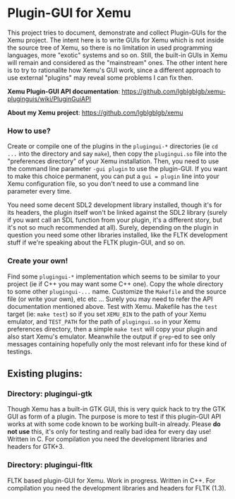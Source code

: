 # Plugin-GUI for Xemu

This project tries to document, demonstrate and collect Plugin-GUIs for the Xemu project. The intent here is to write GUIs for Xemu which is not inside the source tree of Xemu, so there is no limitation in used programming languages, more "exotic" systems and so on. Still, the built-in GUIs in Xemu will remain and considered as the "mainstream" ones. The other intent here is to try to rationalite how Xemu's GUI work, since a different approach to use external "plugins" may reveal some problems I can fix then.

**Xemu Plugin-GUI API documentation**: https://github.com/lgblgblgb/xemu-pluginguis/wiki/PluginGuiAPI

**About my Xemu project**: https://github.com/lgblgblgb/xemu

### How to use?

Create or compile one of the plugins in the `plugingui-*` directories (ie `cd ...` into the directory and say `make`), then copy the `plugingui.so` file into the "preferences directory" of your Xemu installation. Then, you need to use the command line parameter `-gui plugin` to use the plugin-GUI. If you want to make this choice permanent, you can put a `gui = plugin` line into your Xemu configuration file, so you don't need to use a command line parameter every time.

You need some decent SDL2 development library installed, though it's for its headers, the plugin itself won't be linked against the SDL2 library (surely if you want call an SDL function from your plugin, it's a different story, but it's not so much recommended at all). Surely, depending on the plugin in question you need some other libraries installed, like the FLTK development stuff if we're speaking about the FLTK plugin-GUI, and so on.

### Create your own!

Find some `plugingui-*` implementation which seems to be similar to your project (ie if C++ you may want some C++ one). Copy the whole directory to some other `plugingui-...` name. Customize the `Makefile` and the source file (or write your own), etc etc ... Surely you may need to refer the API documentation mentioned above. Test with Xemu. Makefile has the `test` target (ie: `make test`) so if you set `XEMU_BIN` to the path of your Xemu emulator, and `TEST_PATH` for the path of `plugingui.so` in your Xemu preferences directory, then a simple `make test` will copy your plugin and also start Xemu's emulator. Meanwhile the output if `grep`-ed to see only messages containing hopefully only the most relevant info for these kind of testings.

## Existing plugins:

### Directory: plugingui-gtk

Though Xemu has a built-in GTK GUI, this is very quick hack to try the GTK GUI as form of a plugin. The purpose is more to test if this plugin-GUI API works at with some code known to be working built-in already. Please **do not use** this, it's only for testing and really bad idea for every day use! Written in C. For compilation you need the development libraries and headers for GTK+3.

### Directory: plugingui-fltk

FLTK based plugin-GUI for Xemu. Work in progress. Written in C++. For compilation you need the development libraries and headers for FLTK (1.3).
